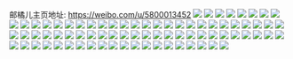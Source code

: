 邮橘儿主页地址: https://weibo.com/u/5800013452 
![](https://wx4.sinaimg.cn/mw2000/006kwgs4ly1h8okalomdjj31sc1sc7wh.jpg) 
![](https://wx4.sinaimg.cn/mw2000/006kwgs4ly1h8iyiuje5hj31qz2fyng4.jpg) 
![](https://wx4.sinaimg.cn/mw2000/006kwgs4ly1h8iyiw191jj324k30s4qq.jpg) 
![](https://wx4.sinaimg.cn/mw2000/006kwgs4ly1h8iyix2g51j31qz2ibdyt.jpg) 
![](https://wx4.sinaimg.cn/mw2000/006kwgs4ly1h8iyixltetj31qz2hgqng.jpg) 
![](https://wx4.sinaimg.cn/mw2000/006kwgs4ly1h7f9qveciuj324a2vlkjm.jpg) 
![](https://wx4.sinaimg.cn/mw2000/006kwgs4ly1h7f9qsowsfj32662br4mj.jpg) 
![](https://wx4.sinaimg.cn/mw2000/006kwgs4ly1h7f9qw6tn7j30wg1kwh4h.jpg) 
![](https://wx4.sinaimg.cn/mw2000/006kwgs4ly1h6z167wys7j30u00u0wf0.jpg) 
![](https://wx4.sinaimg.cn/mw2000/006kwgs4ly1h5w0sbcoqcj31vs2fo7wh.jpg) 
![](https://wx4.sinaimg.cn/mw2000/006kwgs4ly1h5w0scqsr7j323o2qk1g6.jpg) 
![](https://wx4.sinaimg.cn/mw2000/006kwgs4ly1h58y1a3nf6j31k02c04kc.jpg) 
![](https://wx4.sinaimg.cn/mw2000/006kwgs4ly1h58y19ebe4j31k02c0x25.jpg) 
![](https://wx4.sinaimg.cn/mw2000/006kwgs4ly1h41q376twnj31cp1sy1kx.jpg) 
![](https://wx4.sinaimg.cn/mw2000/006kwgs4ly1h41q39bxkjj31cp1sy1kx.jpg) 
![](https://wx4.sinaimg.cn/mw2000/006kwgs4ly1h41q326n48j30wi0rmwh7.jpg) 
![](https://wx4.sinaimg.cn/mw2000/006kwgs4ly1h41q32ml08j31cc0r7k2t.jpg) 
![](https://wx4.sinaimg.cn/mw2000/006kwgs4ly1h1qn4jbw42j32c02r24qp.jpg) 
![](https://wx4.sinaimg.cn/mw2000/006kwgs4ly1h1qn4juuchj31vl2bznfp.jpg) 
![](https://wx4.sinaimg.cn/mw2000/006kwgs4ly1h1qn4kj83tj325b2u77wh.jpg) 
![](https://wx4.sinaimg.cn/mw2000/006kwgs4ly1h1qn4l5upnj31xx2lbe81.jpg) 
![](https://wx4.sinaimg.cn/mw2000/006kwgs4ly1h1qn4lryzaj31z72m84qp.jpg) 
![](https://wx4.sinaimg.cn/mw2000/006kwgs4ly1h1qn4ipntej31yf2tlkjl.jpg) 
![](https://wx4.sinaimg.cn/mw2000/006kwgs4ly1h1czo8lu6ej329q340b29.jpg) 
![](https://wx4.sinaimg.cn/mw2000/006kwgs4ly1h1czobqvl4j32c0340qv5.jpg) 
![](https://wx4.sinaimg.cn/mw2000/006kwgs4ly1h1czob0buij32c0340x6p.jpg) 
![](https://wx4.sinaimg.cn/mw2000/006kwgs4ly1h17totmxbfj32bz2xn7wi.jpg) 
![](https://wx4.sinaimg.cn/mw2000/006kwgs4ly1h17toudinxj317u284b27.jpg) 
![](https://wx4.sinaimg.cn/mw2000/006kwgs4ly1h17tovsayoj31sc1sc4qp.jpg) 
![](https://wx4.sinaimg.cn/mw2000/006kwgs4ly1h17tonnoypj324i2zwu0y.jpg) 
![](https://wx4.sinaimg.cn/mw2000/006kwgs4ly1h0vksu5o9ij32692vk4qq.jpg) 
![](https://wx4.sinaimg.cn/mw2000/006kwgs4ly1h0vl8bw87qj31ya0wgtkc.jpg) 
![](https://wx4.sinaimg.cn/mw2000/006kwgs4ly1h0vksvaz5hj31si1si4qp.jpg) 
![](https://wx4.sinaimg.cn/mw2000/006kwgs4ly1h0vkt2lh4ej30wf0xz7f4.jpg) 
![](https://wx4.sinaimg.cn/mw2000/006kwgs4ly1h0vksphrp2j31o01o07wh.jpg) 
![](https://wx4.sinaimg.cn/mw2000/006kwgs4ly1h0vkt3uhpoj30wh1cq18t.jpg) 
![](https://wx4.sinaimg.cn/mw2000/006kwgs4ly1gzfngbhhumj30wi1ychaq.jpg) 
![](https://wx4.sinaimg.cn/mw2000/006kwgs4ly1gzfngd3i7ej30wi1yc4py.jpg) 
![](https://wx4.sinaimg.cn/mw2000/006kwgs4ly1gzfngeld1hj30wi1yc1kx.jpg) 
![](https://wx4.sinaimg.cn/mw2000/006kwgs4ly1gzan9yr81pj31o01o04qp.jpg) 
![](https://wx4.sinaimg.cn/mw2000/006kwgs4ly1gzan9x0lorj31hc0ondj6.jpg) 
![](https://wx4.sinaimg.cn/mw2000/006kwgs4ly1gyi5ax6lxcj332021ce83.jpg) 
![](https://wx4.sinaimg.cn/mw2000/006kwgs4ly1gyi5b0ku6gj332021cb2b.jpg) 
![](https://wx4.sinaimg.cn/mw2000/006kwgs4ly1gyi5aszaqkj332021chdv.jpg) 
![](https://wx4.sinaimg.cn/mw2000/006kwgs4ly1gyi5b2adekj30wi1yc1kx.jpg) 
![](https://wx4.sinaimg.cn/mw2000/006kwgs4ly1gyi5b87harj30u01hcdv7.jpg) 
![](https://wx4.sinaimg.cn/mw2000/006kwgs4ly1gvycuqkyxyj32bz302e82.jpg) 
![](https://wx4.sinaimg.cn/mw2000/006kwgs4ly1gvycuj8xw3j32c0340u0y.jpg) 
![](https://wx4.sinaimg.cn/mw2000/006kwgs4ly1gvycunnxjlj32bz2th1ky.jpg) 
![](https://wx4.sinaimg.cn/mw2000/006kwgs4ly1gvycugt9ikj32c0340x6q.jpg) 
![](https://wx4.sinaimg.cn/mw2000/006kwgs4ly1gvycuozwrhj31j02agu0x.jpg) 
![](https://wx4.sinaimg.cn/mw2000/006kwgs4ly1gvyculn7rpj32c0340npe.jpg) 
![](https://wx4.sinaimg.cn/mw2000/006kwgs4ly1guycxcqbvrj62c0340u0x02.jpg) 
![](https://wx4.sinaimg.cn/mw2000/006kwgs4ly1guycxdvs25j62c0340u0x02.jpg) 
![](https://wx4.sinaimg.cn/mw2000/006kwgs4ly1gqklr0j7plj30vc15stz7.jpg) 
![](https://wx4.sinaimg.cn/mw2000/006kwgs4ly1gqklr1bhagj30vc15s1kx.jpg) 
![](https://wx4.sinaimg.cn/mw2000/006kwgs4ly1gqklqq76ifj32c02c01l1.jpg) 
![](https://wx4.sinaimg.cn/mw2000/006kwgs4ly1gqklqx73d2j32c02c0npg.jpg) 
![](https://wx4.sinaimg.cn/mw2000/006kwgs4ly1gqklqzljtgj32c02c0hdw.jpg) 
![](https://wx4.sinaimg.cn/mw2000/006kwgs4ly1gqklqub9qsj32c02c0e84.jpg) 
![](https://wx4.sinaimg.cn/mw2000/006kwgs4ly1gleeylxcmkj315o1qi7wi.jpg) 
![](https://wx4.sinaimg.cn/mw2000/006kwgs4ly1gk84qr84dvj316o1kwnpd.jpg) 
![](https://wx4.sinaimg.cn/mw2000/006kwgs4ly1gk84qs262bj31321gu1kx.jpg) 
![](https://wx4.sinaimg.cn/mw2000/006kwgs4ly1gk84qt7s80j313o1ire81.jpg) 
![](https://wx4.sinaimg.cn/mw2000/006kwgs4ly1gk84qu9vplj31551kwnpd.jpg) 
![](https://wx4.sinaimg.cn/mw2000/006kwgs4ly1gig6930bm9j31e01uo1kx.jpg) 
![](https://wx4.sinaimg.cn/mw2000/006kwgs4ly1gig6942tghj31e01uo7wh.jpg) 
![](https://wx4.sinaimg.cn/mw2000/006kwgs4ly1gh812df2bbj31mo1mokjm.jpg) 
![](https://wx4.sinaimg.cn/mw2000/006kwgs4ly1gh812fqu4cj31mo1monpe.jpg) 
![](https://wx4.sinaimg.cn/mw2000/006kwgs4ly1gh812iko00j31mo1mokjm.jpg) 
![](https://wx4.sinaimg.cn/mw2000/006kwgs4ly1gh812ml6ahj31mo1monpe.jpg) 
![](https://wx4.sinaimg.cn/mw2000/006kwgs4ly1gg4x66029yj30u00x8q6o.jpg) 
![](https://wx4.sinaimg.cn/mw2000/006kwgs4ly1gb92vcmje7j30ul140aqy.jpg) 
![](https://wx4.sinaimg.cn/mw2000/006kwgs4ly1g87aye27zhj30u0140q96.jpg) 
![](https://wx4.sinaimg.cn/mw2000/006kwgs4ly1g87ayenidbj30u0140dlr.jpg) 
![](https://wx4.sinaimg.cn/mw2000/006kwgs4ly1g87ayfb3mnj30u0140tes.jpg) 
![](https://wx4.sinaimg.cn/mw2000/006kwgs4ly1g7datkpq8rj30r50xy0ut.jpg) 
![](https://wx4.sinaimg.cn/mw2000/006kwgs4ly1g7dau6ahxnj30u00u0ac5.jpg) 
